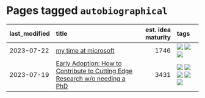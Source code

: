 # Pages tagged `autobiographical`

|last_modified|title|est. idea maturity|tags
|:---|:---|---:|:---|
|2023-07-22|[my time at microsoft](../my_time_at_microsoft.md)|1746|[![](https://img.shields.io/badge/tag-amazon-35d2ce)](../tags/amazon.md) [![](https://img.shields.io/badge/tag-autobiographical-8e95e2)](../tags/autobiographical.md) [![](https://img.shields.io/badge/tag-microsoft-be4650)](../tags/microsoft.md)|
|2023-07-19|[Early Adoption: How to Contribute to Cutting Edge Research w/o needing a PhD](../early_adoption_and_fomo.md)|3431|[![](https://img.shields.io/badge/tag-autobiographical-8e95e2)](../tags/autobiographical.md) [![](https://img.shields.io/badge/tag-career_advice-8b768)](../tags/career_advice.md) [![](https://img.shields.io/badge/tag-early_adoption-3c3258)](../tags/early_adoption.md) [![](https://img.shields.io/badge/tag-mentoring-d47f6f)](../tags/mentoring.md) [![](https://img.shields.io/badge/tag-reddit-913db)](../tags/reddit.md)|